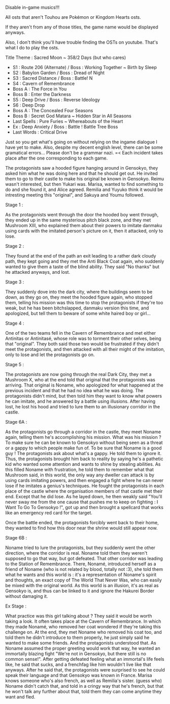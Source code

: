 Disable in-game musics!!!

All osts that aren't Touhou are Pokémon or Kingdom Hearts osts. 

If they aren't from any of those titles, the game name would be displayed anyways.

Also, I don't think you'll have trouble finding the OSTs on youtube. That's what I do to play the osts.

Title Theme : Sacred Moon ~ 358/2 Days
(but who cares)

- S1 : Route 206 (Alternate) / Boss : Working Together ~ Birth by Sleep
- S2 : Babylon Garden / Boss : Dread of Night
- S3 : Sacred Distance / Boss : Battle! N
- S4 : Cavern of Remembrance
- Boss A : The Force in You
- Boss B : Enter the Darkness
- S5 : Deep Drive / Boss : Reverse Ideology
- S6 : Deep Drop
- Boss A : The Concealed Four Seasons
- Boss B : Secret God Matara ~ Hidden Star in All Seasons
- Last Spells : Pure Furies ~ Whereabouts of the Heart
- Ex : Deep Anxiety / Boss : Battle ! Battle Tree Boss
- Last Words : Critical Drive

Just so you get what's going on without relying on the ingame dialogue I have yet to make. Also, despite my decent english level, there can be some gramatical errors... Please don't be a grammar nazi. =<
Each incident takes place after the one corresponding to each game.

The protagonists saw a hooded figure hanging around in Gensokyo, they asked him what he was doing here and that he should get out. He invited them to go to their castle to make his original be known in Gensokyo.
Reimu wasn't interested, but then Yukari was. Marisa, wanted to find something to do and she found it, and Alice agreed. Remilia and Yuyuko think it would be intresting meeting this "original", and Sakuya and Youmu followed.

Stage 1 :

As the protagonists went through the door the hooded boy went through, they ended up in the same mysterious pitch black zone, and they met Mushroom XIII, who explained them about their powers to imitate danmaku using cards with the imitated person's picture on it, then it attacked, only to lose.

Stage 2 :

They found at the end of the path an exit leading to a rather dark cloudy path, they kept going and they met the Anti Black Coat again, who suddenly wanted to give them a taste of the blind ability. They said "No thanks" but he attacked anyways, and lost.

Stage 3 :

They suddenly dove into the dark city, where the buildings seem to be down, as they go on, they meet the hooded figure again, who stopped them, telling his mission was this time to stop the protagonists if they're too weak, but he has been bitchslapped, danmaku
version this time, and apologized, but tell them to beware of some white haired boy or girl...

Stage 4 :

One of the two teams fell in the Cavern of Remembrance and met either Antinitas or Antinitasé, whose role was to torment their other selves, being that "original". They both said those two would be frustrated if they didn't meet the protagonists, and then attacked with all their might of the imitation,
only to lose and let the protagonists go on.

Stage 5 : 

The protagonists are now going through the real Dark City, they met a Mushroom X, who at the end told that original that the protagonists was arriving. That original is Noname, who apologized for what happened at the
previous incident and that he had no idea what he was doing. The protagonists didn't mind, but then told him they want to know what powers he can imitate, and he answered by a battle using illusions. After having lost, he lost his hood and tried to lure them to an illusionary corridor in the castle.

Stage 6A :

As the protagonists go through a corridor in the castle, they meet Noname again, telling them he's accomplishing his mission. What was his mission ? To make sure he can be known to Gensokyo without being seen as a threat or a gappy to which people make fun of. 
To be sure that Noname is a good guy ! The protagonists ask about what's a gappy. He told them to ignore it. Thus, the protagonists brought him back to reality by saying he's a pathetic kid who wanted some attention and wants to shine by stealing abilities.
As this filled Noname with frustration, he told them to remember what that Mushroom said, in this world, the only way any dweller can attack is by using cards imitating powers, and then engaged a fight where he can never lose if he imitates a genius's techniques.
He fought the protagonists in each place of the castle where the organisation members of that castle met their end.
Except that he did lose. As he layed down, he then weakly said "You'll never sway me from the one cause that pushes me to keep on fighting : I Want To Go To Gensokyo !", got up and then brought a spellcard that works like an emergency red card for the target.

Once the battle ended, the protagonists forcibly went back to their home, they wanted to find how this door near the shrine would still appear now.

Stage 6B :

Noname tried to lure the protagonists, but they suddenly went the other direction, where the corridor is real. Noname told them they weren't supposed to go that way, but got defeated.
That other corridor was leading to the Station of Remembrance. There, Nonamé, introduced herself as a friend of Noname (who is not related by blood, totally not :3), she told them what he wants and this world is : it's a representation
of Noname's spirit and thoughts, an exact copy of The World That Never Was, who can easily be mixed with the original world. As this world is an illusion, it's as real as Gensokyo is, and thus can be linked to it and ignore the Hakurei Border without damaging it.

Ex Stage :

What practice was this girl talking about ? They said it would be worth taking a look. It often takes place at the Cavern of Remembrance. In which they made Nonamé, who removed her coat wondered if they're taking this challenge on.
At the end, they met Noname who removed his coat too, and told them he didn't introduce to them properly, he just simply said he wanted to make some friends. And the protagonists understood that. As Noname assumed the proper greeting would work that way, he wanted an immortally blazing fight "We're not
in Gensokyo, but there still is no common sense!". After getting defeated feeling what an immortal's life feels like, he said that sucks, and a frenchfag like him wouldn't live like that anyways. After he said that, the protagonists were surprised to see he could speak their language
and that Gensokyo was known in France. Marisa knows someone who's also french, as well as Remilia's sister. (guess who) Noname didn't catch that, and told in a cringy way that he's french, but that he won't talk any further about that, told them they can come anytime they want and fled.
